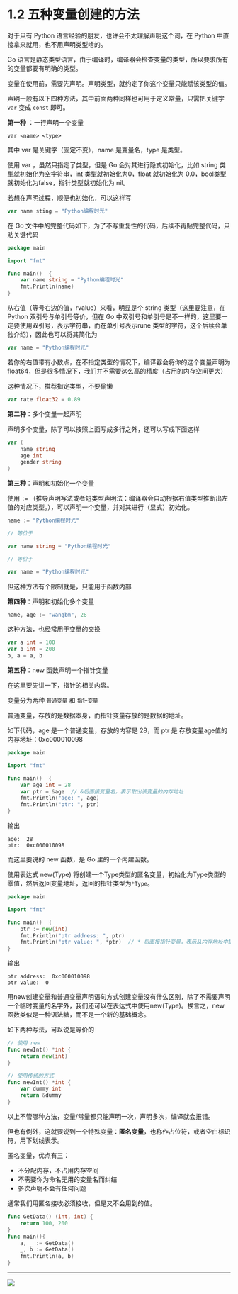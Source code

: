 # 1.2 五种变量创建的方法

对于只有 Python 语言经验的朋友，也许会不太理解声明这个词，在 Python 中直接拿来就用，也不用声明类型啥的。

Go 语言是静态类型语言，由于编译时，编译器会检查变量的类型，所以要求所有的变量都要有明确的类型。

变量在使用前，需要先声明。声明类型，就约定了你这个变量只能赋该类型的值。

声明一般有以下四种方法，其中前面两种同样也可用于定义常量，只需把关键字 `var` 变成 `const` 即可。

**第一种** ：一行声明一个变量

```
var <name> <type>
```

其中 var 是关键字（固定不变），name 是变量名，type 是类型。

使用 var ，虽然只指定了类型，但是 Go 会对其进行隐式初始化，比如 string 类型就初始化为空字符串，int 类型就初始化为0，float 就初始化为 0.0，bool类型就初始化为false，指针类型就初始化为 nil。

若想在声明过程，顺便也初始化，可以这样写

```go
var name sting = "Python编程时光"
```

在 Go 文件中的完整代码如下，为了不写重复性的代码，后续不再貼完整代码，只貼关键代码

```go
package main

import "fmt"

func main()  {
	var name string = "Python编程时光"
	fmt.Println(name)
}
```

从右值（等号右边的值，rvalue）来看，明显是个 string 类型（这里要注意，在 Python 双引号与单引号等价，但在 Go 中双引号和单引号是不一样的，这里要一定要使用双引号，表示字符串，而在单引号表示rune 类型的字符，这个后续会单独介绍），因此也可以将其简化为

```go
var name = "Python编程时光"
```

若你的右值带有小数点，在不指定类型的情况下，编译器会将你的这个变量声明为 float64，但是很多情况下，我们并不需要这么高的精度（占用的内存空间更大）

这种情况下，推荐指定类型，不要偷懒

```go
var rate float32 = 0.89
```

**第二种**：多个变量一起声明

声明多个变量，除了可以按照上面写成多行之外，还可以写成下面这样

```go
var (
	name string
	age int
	gender string
)
```

**第三种**：声明和初始化一个变量

使用 `:=` （推导声明写法或者短类型声明法：编译器会自动根据右值类型推断出左值的对应类型。），可以声明一个变量，并对其进行（显式）初始化。

```go
name := "Python编程时光"

// 等价于

var name string = "Python编程时光"

// 等价于

var name = "Python编程时光"
```

但这种方法有个限制就是，只能用于函数内部

**第四种**：声明和初始化多个变量

```go
name, age := "wangbm", 28
```

这种方法，也经常用于变量的交换

```go
var a int = 100
var b int = 200
b, a = a, b
```

**第五种**：new 函数声明一个指针变量

在这里要先讲一下，指针的相关内容。

变量分为两种 `普通变量` 和 `指针变量`

普通变量，存放的是数据本身，而指针变量存放的是数据的地址。

如下代码，age 是一个普通变量，存放的内容是 28，而 ptr 是 存放变量age值的内存地址：0xc000010098

```go
package main

import "fmt"

func main()  {
	var age int = 28
	var ptr = &age  // &后面接变量名，表示取出该变量的内存地址
	fmt.Println("age: ", age)
	fmt.Println("ptr: ", ptr)
}
```

输出

```
age:  28
ptr:  0xc000010098
```

而这里要说的 new 函数，是 Go 里的一个内建函数。

使用表达式 new(Type) 将创建一个Type类型的匿名变量，初始化为Type类型的零值，然后返回变量地址，返回的指针类型为`*Type`。

```go
package main

import "fmt"

func main()  {
	ptr := new(int)
	fmt.Println("ptr address: ", ptr)
	fmt.Println("ptr value: ", *ptr)  // * 后面接指针变量，表示从内存地址中取出值
}

```

输出

```
ptr address:  0xc000010098
ptr value:  0
```

用new创建变量和普通变量声明语句方式创建变量没有什么区别，除了不需要声明一个临时变量的名字外，我们还可以在表达式中使用new(Type)。换言之，new函数类似是一种语法糖，而不是一个新的基础概念。

如下两种写法，可以说是等价的

```go
// 使用 new
func newInt() *int {
    return new(int)
}

// 使用传统的方式
func newInt() *int {
    var dummy int
    return &dummy
}
```



以上不管哪种方法，变量/常量都只能声明一次，声明多次，编译就会报错。

但也有例外，这就要说到一个特殊变量：**匿名变量**，也称作占位符，或者空白标识符，用下划线表示。

匿名变量，优点有三：

- 不分配内存，不占用内存空间
- 不需要你为命名无用的变量名而纠结
- 多次声明不会有任何问题

通常我们用匿名接收必须接收，但是又不会用到的值。

```go
func GetData() (int, int) {
    return 100, 200
}
func main(){
    a, _ := GetData()
    _, b := GetData()
    fmt.Println(a, b)
}
```





---

![](http://image.python-online.cn/image-20200320125724880.png)